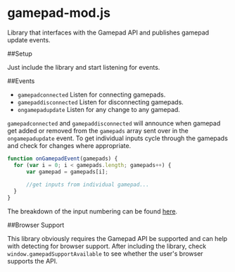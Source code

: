 gamepad-mod.js
==============

Library that interfaces with the Gamepad API and publishes gamepad update events.

##Setup

Just include the library and start listening for events.

##Events

 + `gamepadconnected` Listen for connecting gamepads.
 + `gamepaddisconnected` Listen for disconnecting gamepads.
 + `ongamepadupdate` Listen for any change to any gamepad.

`gamepadconnected` and `gamepaddisconnected` will announce when gamepad get added or removed from the `gamepads` array sent over in the `ongamepadupdate` event. To get individual inputs cycle through the gamepads and check for changes where appropriate.

```javascript
function onGamepadEvent(gamepads) {
  for (var i = 0; i < gamepads.length; gamepads++) {
      var gamepad = gamepads[i];
      
      //get inputs from individual gamepad...
  }
}
```

The breakdown of the input numbering can be found [here](html5rocks.com/en/tutorials/doodles/gamepad/gamepad-tester/tester.html).

##Browser Support

This library obviously requires the Gamepad API be supported and can help with detecting for browser support. After including the library, check `window.gamepadSupportAvailable` to see whether the user's browser supports the API.
